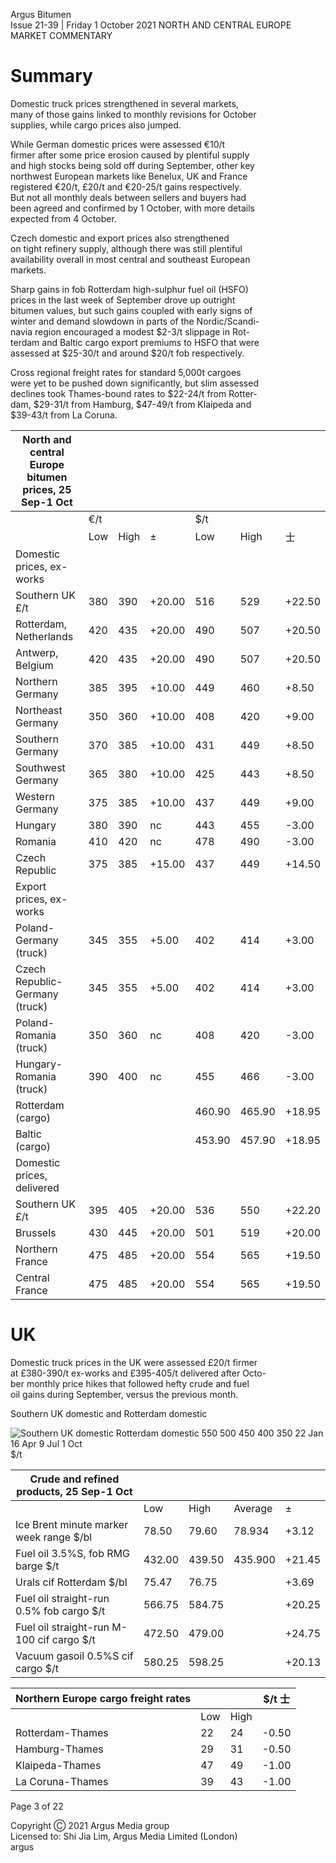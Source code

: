 Argus Bitumen   
Issue 21\-39 \| Friday 1 October 2021 NORTH AND CENTRAL EUROPE MARKET COMMENTARY

 Summary
=======

   
Domestic truck prices strengthened in several markets,  
many of those gains linked to monthly revisions for October  
supplies, while cargo prices also jumped.

   
While German domestic prices were assessed €10/t  
firmer after some price erosion caused by plentiful supply  
and high stocks being sold off during September, other key  
northwest European markets like Benelux, UK and France  
registered €20/t, £20/t and €20\-25/t gains respectively.  
But not all monthly deals between sellers and buyers had  
been agreed and confirmed by 1 October, with more details  
expected from 4 October.

   
Czech domestic and export prices also strengthened  
on tight refinery supply, although there was still plentiful  
availability overall in most central and southeast European  
markets.

   
Sharp gains in fob Rotterdam high\-sulphur fuel oil (HSFO)  
prices in the last week of September drove up outright  
bitumen values, but such gains coupled with early signs of  
winter and demand slowdown in parts of the Nordic/Scandi\-  
navia region encouraged a modest $2\-3/t slippage in Rot\-  
terdam and Baltic cargo export premiums to HSFO that were  
assessed at $25\-30/t and around $20/t fob respectively.

   
Cross regional freight rates for standard 5,000t cargoes  
were yet to be pushed down significantly, but slim assessed  
declines took Thames\-bound rates to $22\-24/t from Rotter\-  
dam, $29\-31/t from Hamburg, $47\-49/t from Klaipeda and  
$39\-43/t from La Coruna.

   


| North and central Europe bitumen prices, 25 Sep\-1 Oct | | | | | | |
| --- | --- | --- | --- | --- | --- | --- |
|  | €/t | | | $/t | | |
|  | Low | High | ± | Low | High | 士 |
| Domestic prices, ex\-works |  |  |  |  |  |  |
| Southern UK £/t | 380 | 390 | \+20\.00 | 516 | 529 | \+22\.50 |
| Rotterdam, Netherlands | 420 | 435 | \+20\.00 | 490 | 507 | \+20\.50 |
| Antwerp, Belgium | 420 | 435 | \+20\.00 | 490 | 507 | \+20\.50 |
| Northern Germany | 385 | 395 | \+10\.00 | 449 | 460 | \+8\.50 |
| Northeast Germany | 350 | 360 | \+10\.00 | 408 | 420 | \+9\.00 |
| Southern Germany | 370 | 385 | \+10\.00 | 431 | 449 | \+8\.50 |
| Southwest Germany | 365 | 380 | \+10\.00 | 425 | 443 | \+8\.50 |
| Western Germany | 375 | 385 | \+10\.00 | 437 | 449 | \+9\.00 |
| Hungary | 380 | 390 | nc | 443 | 455 | \-3\.00 |
| Romania | 410 | 420 | nc | 478 | 490 | \-3\.00 |
| Czech Republic | 375 | 385 | \+15\.00 | 437 | 449 | \+14\.50 |
| Export prices, ex\-works |  |  |  |  |  |  |
| Poland\-Germany (truck) | 345 | 355 | \+5\.00 | 402 | 414 | \+3\.00 |
| Czech Republic\-Germany (truck) | 345 | 355 | \+5\.00 | 402 | 414 | \+3\.00 |
| Poland\-Romania (truck) | 350 | 360 | nc | 408 | 420 | \-3\.00 |
| Hungary\-Romania (truck) | 390 | 400 | nc | 455 | 466 | \-3\.00 |
| Rotterdam (cargo) |  |  |  | 460\.90 | 465\.90 | \+18\.95 |
| Baltic (cargo) |  |  |  | 453\.90 | 457\.90 | \+18\.95 |
| Domestic prices, delivered |  |  |  |  |  |  |
| Southern UK £/t | 395 | 405 | \+20\.00 | 536 | 550 | \+22\.20 |
| Brussels | 430 | 445 | \+20\.00 | 501 | 519 | \+20\.00 |
| Northern France | 475 | 485 | \+20\.00 | 554 | 565 | \+19\.50 |
| Central France | 475 | 485 | \+20\.00 | 554 | 565 | \+19\.50 |

   
UK
==

   
Domestic truck prices in the UK were assessed £20/t firmer  
at £380\-390/t ex\-works and £395\-405/t delivered after Octo\-  
ber monthly price hikes that followed hefty crude and fuel  
oil gains during September, versus the previous month.

 Southern UK domestic and Rotterdam domestic

 ![Southern UK domestic Rotterdam domestic
550
500
450
400
350
22 Jan 16 Apr 9 Jul 1 Oct]()   
$/t

   


| Crude and refined products, 25 Sep\-1 Oct | | | | |
| --- | --- | --- | --- | --- |
|  | Low | High | Average | ± |
| Ice Brent minute marker week range $/bl | 78\.50 | 79\.60 | 78\.934 | \+3\.12 |
| Fuel oil 3\.5%S, fob RMG barge $/t | 432\.00 | 439\.50 | 435\.900 | \+21\.45 |
| Urals cif Rotterdam $/bl | 75\.47 | 76\.75 |  | \+3\.69 |
| Fuel oil straight\-run 0\.5% fob cargo $/t | 566\.75 | 584\.75 |  | \+20\.25 |
| Fuel oil straight\-run M\-100 cif cargo $/t | 472\.50 | 479\.00 |  | \+24\.75 |
| Vacuum gasoil 0\.5%S cif cargo $/t | 580\.25 | 598\.25 |  | \+20\.13 |

 

| Northern Europe cargo freight rates |  |  | $/t 士 |
| --- | --- | --- | --- |
|  | Low | High |
| Rotterdam\-Thames | 22 | 24 | \-0\.50 |
| Hamburg\-Thames | 29 | 31 | \-0\.50 |
| Klaipeda\-Thames | 47 | 49 | \-1\.00 |
| La Coruna\-Thames | 39 | 43 | \-1\.00 |

 Page 3 of 22

   
Copyright Ⓒ 2021 Argus Media group  
Licensed to: Shi Jia Lim, Argus Media Limited (London)   
argus

